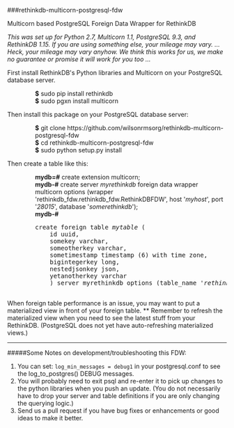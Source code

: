 ###rethinkdb-multicorn-postgresql-fdw

Multicorn based PostgreSQL Foreign Data Wrapper for RethinkDB

<i>This was set up for Python 2.7, Multicorn 1.1, PostgreSQL 9.3, and RethinkDB 1.15.  If you are using something else, your mileage may vary. ... Heck, your mileage may vary anyhow.  We think this works for us, we make no guarantee or promise it will work for you too ...</i>

<dt>First install RethinkDB's Python libraries and Multicorn on your PostgreSQL database server.</dt>
<ol>
<dd><b>$</b>   sudo pip install rethinkdb</dd>
<dd><b>$</b>  sudo pgxn install multicorn</dd>
</ol>

<dt>Then install this package on your PostgreSQL database server:</dt>
<ol>
<dd><b>$</b>  git clone https://github.com/wilsonrmsorg/rethinkdb-multicorn-postgresql-fdw</dd>
<dd><b>$</b>  cd rethinkdb-multicorn-postgresql-fdw</dd>
<dd><b>$</b>  sudo python setup.py install</dd>
</ol>

<dt>Then create a table like this:</dt>
<ol>
<dd><b>mydb=#</b> create extension multicorn;</dd>
<dd><b>mydb-#</b> create server <i>myrethinkdb</i> foreign data wrapper multicorn options (wrapper 'rethinkdb_fdw.rethinkdb_fdw.RethinkDBFDW', host '<i>myhost</i>', port '<i>28015</i>', database '<i>somerethinkdb</i>');</dd>
<dd><b>mydb-#</b><pre>create foreign table <i>mytable</i> (
    id uuid,
    somekey varchar,
    someotherkey varchar,
    sometimestamp timestamp (6) with time zone,
    bigintegerkey long,
    nestedjsonkey json,
    yetanotherkey varchar
    ) server myrethinkdb options (table_name '<i>rethinkdb_table</i>');
    </pre></dd>
</ol>

When foreign table performance is an issue, you may want to put a materialized view in front of your foreign table.  ** Remember to refresh the materialized view when you need to see the latest stuff from your RethinkDB.  (PostgreSQL does not yet have auto-refreshing materialized views.)

<hr>

#####Some Notes on development/troubleshooting this FDW:

1. You can set:  `log_min_messages = debug1` in your postgresql.conf to see the log_to_postgres() DEBUG messages.
2. You will probably need to exit psql and re-enter it to pick up changes to the python libraries when you push an update. (You do not necessarily have to drop your server and table definitions if you are only changing the querying logic.)
3. Send us a pull request if you have bug fixes or enhancements or good ideas to make it better.


